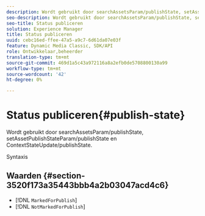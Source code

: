 ```yaml
---
description: Wordt gebruikt door searchAssetsParam/publishState, setAssetPublishStateParam/publishState en ContextStateUpdate/publishState.
seo-description: Wordt gebruikt door searchAssetsParam/publishState, setAssetPublishStateParam/publishState en ContextStateUpdate/publishState.
seo-title: Status publiceren
solution: Experience Manager
title: Status publiceren
uuid: cebc16ed-ffee-47a5-a9c7-6d61da07e03f
feature: Dynamic Media Classic, SDK/API
role: Ontwikkelaar,beheerder
translation-type: tm+mt
source-git-commit: 469d1a5c43a972116a8a2efb0de5708800130a99
workflow-type: tm+mt
source-wordcount: '42'
ht-degree: 0%

---
```



# Status publiceren{#publish-state}

Wordt gebruikt door searchAssetsParam/publishState, setAssetPublishStateParam/publishState en ContextStateUpdate/publishState.

Syntaxis

## Waarden {#section-3520f173a35443bbb4a2b03047acd4c6}

* [!DNL `MarkedForPublish`]
* [!DNL `NotMarkedForPublish`]

